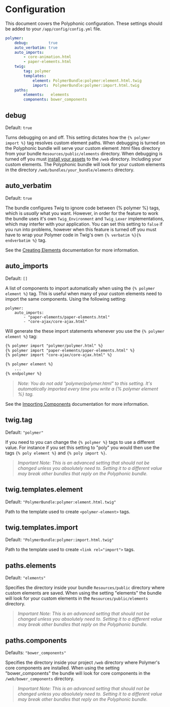 # Configuration
This document covers the Polyphonic configuration. These settings should be added to your
`/app/config/config.yml` file.

```yml
polymer:
    debug:         true
    auto_verbatim: true
    auto_imports:
        - core-animation.html
        - paper-elements.html
    twig:
        tag: polymer
        templates:
            element: PolymerBundle:polymer:element.html.twig
            import:  PolymerBundle:polymer:import.html.twig
    paths:
        elements:   elements
        components: bower_components
```

## debug
Default: `true`

Turns debugging on and off. This setting dictates how the `{% polymer import %}` tag resolves
custom element paths. When debugging is turned on the Polyphonic bundle will serve your
custom element .html files directory from your bundle `Resources/public/elements` directory. When
debugging is turned off you must
[install your assets](http://symfony.com/blog/new-in-symfony-2-6-smarter-assets-install-command)
to the `/web` directory. Including your custom elements. The Polyphonic bundle will look
for your custom elements in the directory `/web/bundles/your_bundle/elements` directory.


## auto_verbatim
Default: `true`

The bundle configures Twig to ignore code between {% polymer %} tags, which is *usually* what you want.
However, in order for the feature to work the bundle uses it's own `Twig_Environment` and `Twig_Lexer`
implementations, which may interfer with your application. You can set this setting to `false` if you
run into problems, however when this feature is turned off you must have to wrap your Polymer code in
Twig's own `{% verbatim %}{% endverbatim %}` tag.

See the [Creating Elements](custom.md) documentation for more information.

## auto_imports
Default: `[]`

A list of components to import automatically when using the `{% polymer element %}` tag.
This is useful when many of your custom elements need to import the same components. Using
the following setting:

```
polymer:
	auto_imports:
		- "paper-elements/paper-elements.html"
		- "core-ajax/core-ajax.html"
```

Will generate the these import statements whenever you use the `{% polymer element %}` tag:

```html
{% polymer import "polymer/polymer.html" %}
{% polymer import "paper-elements/paper-elements.html" %}
{% polymer import "core-ajax/core-ajax.html" %}

{% polymer element %}
	...
{% endpolymer %}
```

> _Note: You do not add "polymer/polymer.html" to this setting. It's automatically
> imported every time you write a {% polymer element %} tag._

See the [Importing Components](importing.md) documentation for more information.

## twig.tag
Default: `"polymer"`

If you need to you can change the `{% polymer %}` tags to use a different value. For instance
if you set this setting to "poly" you would then use the tags `{% poly element %}` and
`{% poly import %}`.

> _Important Note: This is an advanced setting that should not be changed unless you absolutely
> need to. Setting it to a different value may break other bundles that reply on the
> Polyphonic bundle._

## twig.templates.element
Default: `"PolymerBundle:polymer:element.html.twig"`

Path to the template used to create `<polymer-element>` tags.

## twig.templates.import
Default: `"PolymerBundle:polymer:import.html.twig"`

Path to the template used to create `<link rel="import">` tags.

## paths.elements
Default: `"elements"`

Specifies the directory inside your bundle `Resources/public` directory where custom
elements are saved. When using the setting "elements" the bundle will look for your
custom elements in the `Resources/public/elements` directory.

> _Important Note: This is an advanced setting that should not be changed unless you absolutely
> need to. Setting it to a different value may break other bundles that reply on the
> Polyphonic bundle._

## paths.components
Defaults: `"bower_components"`

Specifies the directory inside your project `/web` directory where Polymer's core components
are installed.  When using the setting "bower_components" the bundle will look for
core components in the `/web/bower_components` directory.

> _Important Note: This is an advanced setting that should not be changed unless you absolutely
> need to. Setting it to a different value may break other bundles that reply on the
> Polyphonic bundle._
